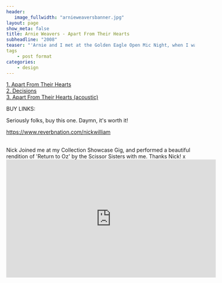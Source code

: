 ```yaml
---
header:
   image_fullwidth: "arnieweaversbanner.jpg"
layout: page
show_meta: false
title: Arnie Weavers - Apart From Their Hearts
subheadline: "2008"
teaser: "'Arnie and I met at the Golden Eagle Open Mic Night, when I was 17/18 years old. He had the most beautiful song, 'Apart from their Hearts', which we produced together in the studio. We became firm friends, and even made a shortlived band together, called 'Ku-Ko'. I drew the compass on the cover, which is stuck to my bedroom wall to this day.'"</a>
tags
    - post format
categories:
    - design 
---
```

<!--more-->
 <a href="https://www.reverbnation.com/nickwilliam/songs">1. Apart From Their Hearts</a><br>
 <a href="https://www.amazon.com/Self-Telepathy-Nick-William/dp/B004QOATWU">2. Decisions</a><br>
 <a href="https://www.amazon.com/Self-Telepathy-Nick-William/dp/B004QOATWU">3. Apart From Their Hearts (acoustic)</a><br>

BUY LINKS:

Seriously folks, buy this one. Daymn, it's worth it!


https://www.reverbnation.com/nickwilliam

<br>
Nick Joined me at my Collection Showcase Gig, and performed a beautiful rendition of 'Return to Oz' by the Scissor Sisters with me. Thanks Nick! x<br>
  <iframe width="560" height="315" src="https://www.youtube.com/embed/i3KqpjYqrLo" frameborder="0" allowfullscreen></iframe>
